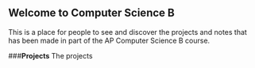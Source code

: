 ## Welcome to Computer Science B
This is a place for people to see and discover the projects and notes that has been made in part of the AP Computer Science B course.

###**Projects**
The projects 
